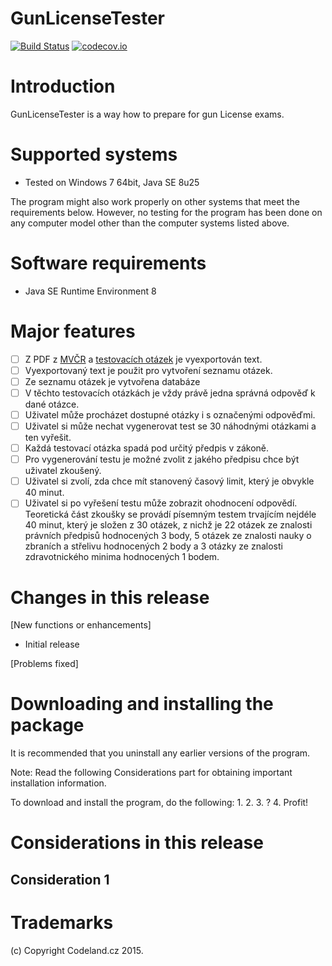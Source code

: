 GunLicenseTester
================

[![Build Status](https://travis-ci.org/codelandcz/GunLicenceTester.svg)](https://travis-ci.org/codelandcz/GunLicenceTester)
[![codecov.io](https://codecov.io/github/codelandcz/GunLicenseTester/coverage.svg?branch=master)](https://codecov.io/github/codelandcz/GunLicenseTester?branch=master)

Introduction
============

GunLicenseTester is a way how to prepare for gun License exams.

Supported systems
=================

- Tested on Windows 7 64bit, Java SE 8u25

The program might also work properly on other systems that meet the requirements below. However, no testing for the program has been done on any computer model other than the computer systems listed above.

Software requirements
=====================

- Java SE Runtime Environment 8

Major features
==============

- [ ] Z PDF z [MVČR](http://www.mvcr.cz/clanek/zkousky-odborne-zpusobilosti.aspx) a [testovacích otázek](http://www.mvcr.cz/soubor/testove-otazky-uchazeci-o-zbrojni-prukaz-sk-a-e-platne-od-1-7-2014-pdf.aspx) je vyexportován text.
- [ ] Vyexportovaný text je použit pro vytvoření seznamu otázek.
- [ ] Ze seznamu otázek je vytvořena databáze
- [ ] V těchto testovacích otázkách je vždy právě jedna správná odpověď k dané otázce.
- [ ] Uživatel může procházet dostupné otázky i s označenými odpověďmi.
- [ ] Uživatel si může nechat vygenerovat test se 30 náhodnými otázkami a ten vyřešit.
- [ ] Každá testovací otázka spadá pod určitý předpis v zákoně.
- [ ] Pro vygenerování testu je možné zvolit z jakého předpisu chce být uživatel zkoušený.
- [ ] Uživatel si zvolí, zda chce mít stanovený časový limit, který je obvykle 40 minut.
- [ ] Uživatel si po vyřešení testu může zobrazit ohodnocení odpovědí. Teoretická část zkoušky se provádí písemným testem trvajícím nejdéle 40 minut, který je složen z 30 otázek, z nichž je 22 otázek ze znalosti právních předpisů hodnocených 3 body, 5 otázek ze znalosti nauky o zbraních a střelivu hodnocených 2 body a 3 otázky ze znalosti zdravotnického minima hodnocených 1 bodem.

Changes in this release
=======================

[New functions or enhancements]

- Initial release

[Problems fixed]

Downloading and installing the package
======================================

It is recommended that you uninstall any earlier versions of the program.

Note: Read the following Considerations part for obtaining important installation information.

To download and install the program, do the following:
1.
2.
3. ?
4. Profit!

Considerations in this release
==============================

Consideration 1
----------------

Trademarks
==========

(c) Copyright Codeland.cz 2015.
